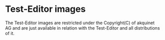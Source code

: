 # Test-Editor images
The Test-Editor images are restricted under the Copyright(C) of akquinet AG and are just available in relation with the Test-Editor and all distributions of it. 
